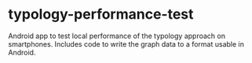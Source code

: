 typology-performance-test
=========================

Android app to test local performance of the typology approach on smartphones.
Includes code to write the graph data to a format usable in Android.
